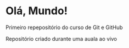 # Olá, Mundo!
 Primeiro repepositório do curso de Git e GitHub

Repositório criado durante uma auala ao vivo